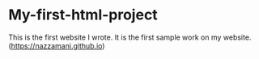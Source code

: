 # My-first-html-project
This is the first website I wrote. It is the first sample work on my website. (https://nazzamani.github.io)
